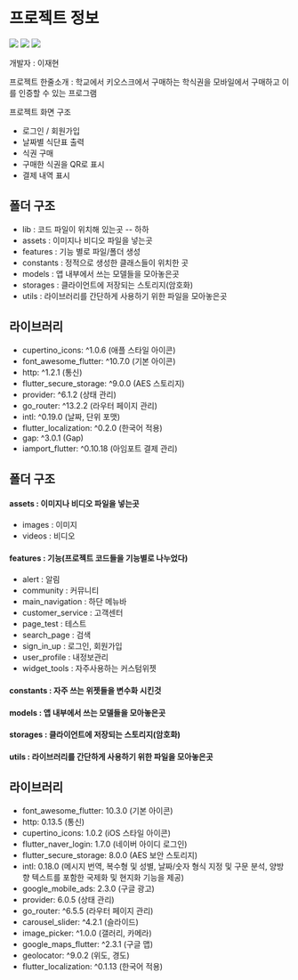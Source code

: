 # 프로젝트 정보

<a><img src="https://img.shields.io/badge/-Flutter-387ADF?style=flat-plastic&logo=Flutter&logoColor=white"/>
<img src="https://img.shields.io/badge/-Provider-FBA834?style=flat-plastic&logo=Provider&logoColor=white"/>
<img src="https://img.shields.io/badge/-Github-black?style=flat-plastic&logo=Github&logoColor=white"/></a>

개발자 : 이재현


프로젝트 한줄소개 : 학교에서 키오스크에서 구매하는 학식권을 모바일에서 구매하고 이를 인증할 수 있는 프로그램


프로젝트 화면 구조
- 로그인 / 회원가입
- 날짜별 식단표 출력
- 식권 구매
- 구매한 식권을 QR로 표시
- 결제 내역 표시

## 폴더 구조

- lib : 코드 파일이 위치해 있는곳
-- 하하
- assets : 이미지나 비디오 파일을 넣는곳
- features : 기능 별로 파일/폴더 생성
- constants : 정적으로 생성한 클래스들이 위치한 곳
- models : 앱 내부에서 쓰는 모델들을 모아놓은곳
- storages : 클라이언트에 저장되는 스토리지(암호화)
- utils : 라이브러리를 간단하게 사용하기 위한 파일을 모아놓은곳

## 라이브러리

- cupertino_icons: ^1.0.6 (애플 스타일 아이콘)
- font_awesome_flutter: ^10.7.0 (기본 아이콘)
- http: ^1.2.1 (통신)
- flutter_secure_storage: ^9.0.0 (AES 스토리지)
- provider: ^6.1.2 (상태 관리)
- go_router: ^13.2.2 (라우터 페이지 관리)
- intl: ^0.19.0 (날짜, 단위 포맷)
- flutter_localization: ^0.2.0 (한국어 적용)
- gap: ^3.0.1 (Gap)
- iamport_flutter: ^0.10.18 (아임포트 결제 관리)

## 폴더 구조

#### assets : 이미지나 비디오 파일을 넣는곳

- images : 이미지
- videos : 비디오

#### features : 기능(프로젝트 코드들을 기능별로 나누었다)

- alert : 알림
- community : 커뮤니티
- main_navigation : 하단 메뉴바
- customer_service : 고객센터
- page_test : 테스트
- search_page : 검색
- sign_in_up : 로그인, 회원가입
- user_profile : 내정보관리
- widget_tools : 자주사용하는 커스텀위젯

#### constants : 자주 쓰는 위젯들을 변수화 시킨것

#### models : 앱 내부에서 쓰는 모델들을 모아놓은곳

#### storages : 클라이언트에 저장되는 스토리지(암호화)

#### utils : 라이브러리를 간단하게 사용하기 위한 파일을 모아놓은곳

## 라이브러리

- font_awesome_flutter: 10.3.0 (기본 아이콘)
- http: 0.13.5 (통신)
- cupertino_icons: 1.0.2 (iOS 스타일 아이콘)
- flutter_naver_login: 1.7.0 (네이버 아이디 로그인)
- flutter_secure_storage: 8.0.0 (AES 보안 스토리지)
- intl: 0.18.0 (메시지 번역, 복수형 및 성별, 날짜/숫자 형식 지정 및 구문 분석, 양방향 텍스트를 포함한 국제화 및 현지화 기능을 제공)
- google_mobile_ads: 2.3.0 (구글 광고)
- provider: 6.0.5 (상태 관리)
- go_router: ^6.5.5 (라우터 페이지 관리)
- carousel_slider: ^4.2.1 (슬라이드)
- image_picker: ^1.0.0 (갤러리, 카메라)
- google_maps_flutter: ^2.3.1 (구글 맵)
- geolocator: ^9.0.2 (위도, 경도)
- flutter_localization: ^0.1.13 (한국어 적용)

